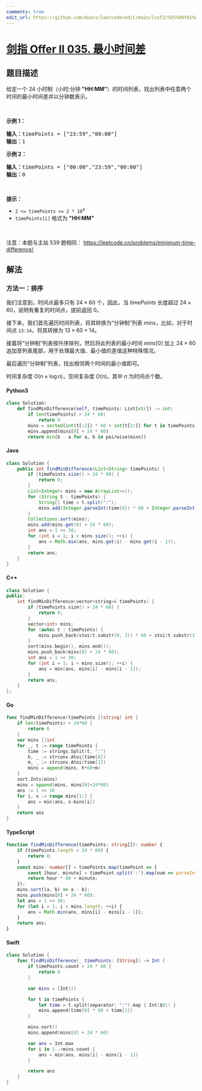 ```yaml
---
comments: true
edit_url: https://github.com/doocs/leetcode/edit/main/lcof2/%E5%89%91%E6%8C%87%20Offer%20II%20035.%20%E6%9C%80%E5%B0%8F%E6%97%B6%E9%97%B4%E5%B7%AE/README.md
---
```


<!-- problem:start -->

# [剑指 Offer II 035. 最小时间差](https://leetcode.cn/problems/569nqc)

## 题目描述

<!-- description:start -->

<p>给定一个 24 小时制（小时:分钟 <strong>&quot;HH:MM&quot;</strong>）的时间列表，找出列表中任意两个时间的最小时间差并以分钟数表示。</p>

<p>&nbsp;</p>

<p><strong>示例 1：</strong></p>

<pre>
<strong>输入：</strong>timePoints = [&quot;23:59&quot;,&quot;00:00&quot;]
<strong>输出：</strong>1
</pre>

<p><strong>示例 2：</strong></p>

<pre>
<strong>输入：</strong>timePoints = [&quot;00:00&quot;,&quot;23:59&quot;,&quot;00:00&quot;]
<strong>输出：</strong>0
</pre>

<p>&nbsp;</p>

<p><strong>提示：</strong></p>

<ul>
	<li><code>2 &lt;= timePoints &lt;= 2 * 10<sup>4</sup></code></li>
	<li><code>timePoints[i]</code> 格式为 <strong>&quot;HH:MM&quot;</strong></li>
</ul>

<p>&nbsp;</p>

<p><meta charset="UTF-8" />注意：本题与主站 539&nbsp;题相同：&nbsp;<a href="https://leetcode.cn/problems/minimum-time-difference/">https://leetcode.cn/problems/minimum-time-difference/</a></p>

<!-- description:end -->

## 解法

<!-- solution:start -->

### 方法一：排序

我们注意到，时间点最多只有 $24 \times 60$ 个，因此，当 $timePoints$ 长度超过 $24 \times 60$，说明有重复的时间点，提前返回 $0$。

接下来，我们首先遍历时间列表，将其转换为“分钟制”列表 $mins$，比如，对于时间点 `13:14`，将其转换为 $13 \times 60 + 14$。

接着将“分钟制”列表按升序排列，然后将此列表的最小时间 $mins[0]$ 加上 $24 \times 60$ 追加至列表尾部，用于处理最大值、最小值的差值这种特殊情况。

最后遍历“分钟制”列表，找出相邻两个时间的最小值即可。

时间复杂度 $O(n \times \log n)$，空间复杂度 $O(n)$。其中 $n$ 为时间点个数。

<!-- tabs:start -->

#### Python3

```python
class Solution:
    def findMinDifference(self, timePoints: List[str]) -> int:
        if len(timePoints) > 24 * 60:
            return 0
        mins = sorted(int(t[:2]) * 60 + int(t[3:]) for t in timePoints)
        mins.append(mins[0] + 24 * 60)
        return min(b - a for a, b in pairwise(mins))
```

#### Java

```java
class Solution {
    public int findMinDifference(List<String> timePoints) {
        if (timePoints.size() > 24 * 60) {
            return 0;
        }
        List<Integer> mins = new ArrayList<>();
        for (String t : timePoints) {
            String[] time = t.split(":");
            mins.add(Integer.parseInt(time[0]) * 60 + Integer.parseInt(time[1]));
        }
        Collections.sort(mins);
        mins.add(mins.get(0) + 24 * 60);
        int ans = 1 << 30;
        for (int i = 1; i < mins.size(); ++i) {
            ans = Math.min(ans, mins.get(i) - mins.get(i - 1));
        }
        return ans;
    }
}
```

#### C++

```cpp
class Solution {
public:
    int findMinDifference(vector<string>& timePoints) {
        if (timePoints.size() > 24 * 60) {
            return 0;
        }
        vector<int> mins;
        for (auto& t : timePoints) {
            mins.push_back(stoi(t.substr(0, 2)) * 60 + stoi(t.substr(3)));
        }
        sort(mins.begin(), mins.end());
        mins.push_back(mins[0] + 24 * 60);
        int ans = 1 << 30;
        for (int i = 1; i < mins.size(); ++i) {
            ans = min(ans, mins[i] - mins[i - 1]);
        }
        return ans;
    }
};
```

#### Go

```go
func findMinDifference(timePoints []string) int {
	if len(timePoints) > 24*60 {
		return 0
	}
	var mins []int
	for _, t := range timePoints {
		time := strings.Split(t, ":")
		h, _ := strconv.Atoi(time[0])
		m, _ := strconv.Atoi(time[1])
		mins = append(mins, h*60+m)
	}
	sort.Ints(mins)
	mins = append(mins, mins[0]+24*60)
	ans := 1 << 30
	for i, x := range mins[1:] {
		ans = min(ans, x-mins[i])
	}
	return ans
}
```

#### TypeScript

```ts
function findMinDifference(timePoints: string[]): number {
    if (timePoints.length > 24 * 60) {
        return 0;
    }
    const mins: number[] = timePoints.map(timePoint => {
        const [hour, minute] = timePoint.split(':').map(num => parseInt(num));
        return hour * 60 + minute;
    });
    mins.sort((a, b) => a - b);
    mins.push(mins[0] + 24 * 60);
    let ans = 1 << 30;
    for (let i = 1; i < mins.length; ++i) {
        ans = Math.min(ans, mins[i] - mins[i - 1]);
    }
    return ans;
}
```

#### Swift

```swift
class Solution {
    func findMinDifference(_ timePoints: [String]) -> Int {
        if timePoints.count > 24 * 60 {
            return 0
        }

        var mins = [Int]()

        for t in timePoints {
            let time = t.split(separator: ":").map { Int($0)! }
            mins.append(time[0] * 60 + time[1])
        }

        mins.sort()
        mins.append(mins[0] + 24 * 60)

        var ans = Int.max
        for i in 1..<mins.count {
            ans = min(ans, mins[i] - mins[i - 1])
        }

        return ans
    }
}
```

<!-- tabs:end -->

<!-- solution:end -->

<!-- problem:end -->
